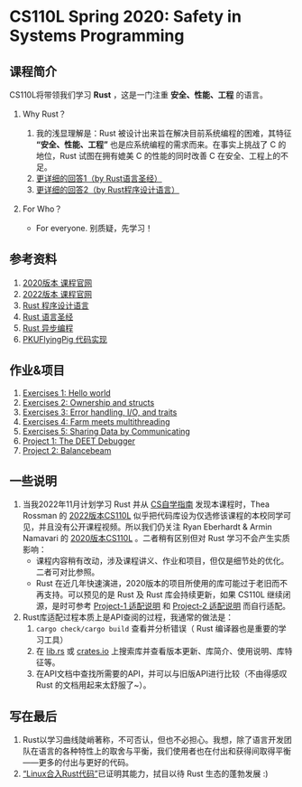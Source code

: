 # CS110L Spring 2020: Safety in Systems Programming

## 课程简介
CS110L将带领我们学习 **Rust** ，这是一门注重 **安全、性能、工程** 的语言。

1. Why Rust？
    1. 我的浅显理解是：Rust 被设计出来旨在解决目前系统编程的困难，其特征 **“安全、性能、工程”** 也是应系统编程的需求而来。在事实上挑战了 C 的地位，Rust 试图在拥有媲美 C 的性能的同时改善 C 在安全、工程上的不足。
    2. [更详细的回答1（by Rust语言圣经）](https://course.rs/into-rust.html)
    3. [更详细的回答2（by Rust程序设计语言）](https://doc.rust-lang.org/stable/book/foreword.html)

2. For Who？
    + For everyone. 别质疑，先学习！

## 参考资料
1. [2020版本 课程官网](https://reberhardt.com/cs110l/spring-2020/)
2. [2022版本 课程官网](https://web.stanford.edu/class/cs110l/)
3. [Rust 程序设计语言](https://rustwiki.org/zh-CN/book/title-page.html)
4. [Rust 语言圣经](https://course.rs/about-book.html)
5. [Rust 异步编程](https://huangjj27.github.io/async-book/index.html)
6. [PKUFlyingPig 代码实现](https://github.com/PKUFlyingPig/CS110L)

## 作业&项目
1. [Exercises 1: Hello world](https://github.com/fung-hwang/CS110L-2020spr/tree/main/week1)
2. [Exercises 2: Ownership and structs](https://github.com/fung-hwang/CS110L-2020spr/tree/main/week2)
3. [Exercises 3: Error handling, I/O, and traits](https://github.com/fung-hwang/CS110L-2020spr/tree/main/week3)
4. [Exercises 4: Farm meets multithreading](https://github.com/fung-hwang/CS110L-2020spr/tree/main/week5)
5. [Exercises 5: Sharing Data by Communicating](https://github.com/fung-hwang/CS110L-2020spr/tree/main/week6)
6. [Project 1: The DEET Debugger](https://github.com/fung-hwang/CS110L-2020spr/tree/main/proj-1)
7. [Project 2: Balancebeam](https://github.com/fung-hwang/CS110L-2020spr/tree/main/proj-2)

## 一些说明
1. 当我2022年11月计划学习 Rust 并从 [CS自学指南](https://csdiy.wiki/) 发现本课程时，Thea Rossman 的 [2022版本CS110L](https://web.stanford.edu/class/cs110l/assignments/week-1-exercises/) 似乎把代码库设为仅选修该课程的本校同学可见，并且没有公开课程视频。所以我们仍关注 Ryan Eberhardt & Armin Namavari 的 [2020版本CS110L](https://reberhardt.com/cs110l/spring-2020/) 。二者稍有区别但对 Rust 学习不会产生实质影响：
    + 课程内容稍有改动，涉及课程讲义、作业和项目，但仅是细节处的优化。二者可对比参照。
    + Rust 在近几年快速演进，2020版本的项目所使用的库可能过于老旧而不再支持。可以预见的是 Rust 及 Rust 库会持续更新，如果 CS110L 继续闭源，是时可参考 [Project-1 适配说明](https://github.com/fung-hwang/CS110L-2020spr/blob/main/proj-1/README.md) 和 [Project-2 适配说明](https://github.com/fung-hwang/CS110L-2020spr/blob/main/proj-2/README.md) 而自行适配。
2. Rust库适配过程本质上是API查阅的过程，我通常的做法是：
    1. `cargo check/cargo build` 查看并分析错误（ Rust 编译器也是重要的学习工具）
    2. 在 [lib.rs](lib.rs) 或 [crates.io](crates.io) 上搜索库并查看版本更新、库简介、使用说明、库特征等。
    3. 在API文档中查找所需要的API，并可以与旧版API进行比较（不由得感叹 Rust 的文档用起来太舒服了~）。

## 写在最后
1. Rust以学习曲线陡峭著称，不可否认，但也不必担心。我想，除了语言开发团队在语言的各种特性上的取舍与平衡，我们使用者也在付出和获得间取得平衡——更多的付出与更好的代码。
2. [“Linux合入Rust代码”](https://en.wikipedia.org/wiki/Rust_for_Linux)已证明其能力，拭目以待 Rust 生态的蓬勃发展 :)

